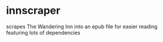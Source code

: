 # innscraper
scrapes The Wandering Inn into an epub file for easier reading  
featuring lots of dependencies

